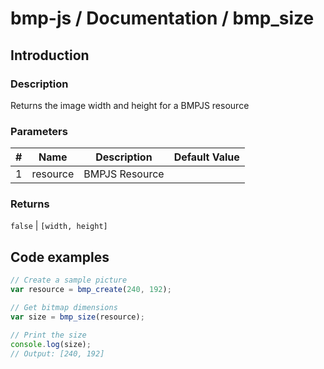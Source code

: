# bmp-js / Documentation / bmp_size
## Introduction

### Description

Returns the image width and height for a BMPJS resource

### Parameters

|#|Name|Description|Default Value|
|-|-|-|-|
|1|resource|BMPJS Resource||

### Returns
`false` | `[width, height]`

## Code examples

```js
// Create a sample picture
var resource = bmp_create(240, 192);

// Get bitmap dimensions
var size = bmp_size(resource);

// Print the size
console.log(size);
// Output: [240, 192]
```
